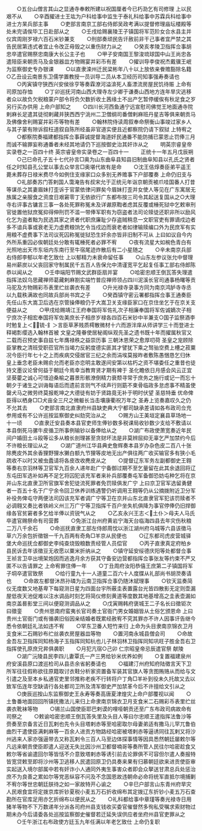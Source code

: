<!-- { "loadSidebar": true } -->
　　○五台山僧言其山之显通寺奉敕所建以祝国厘者今已朽泐乞有司修理  上以民艰不从
　　○辛酉擢进士王竑为户科给事中监生于泰礼科给事中苏霖兵科给事中进士方杲兵部主事
　　○吏部言南京工部右侍郎吴政考满以提督修理庙坛楼殿等处未完请俟毕工日赴部从之
　　○壬戌给赐襄陵王子镇国将军范阶女合水县主并仪宾周刚岁禄六百石米钞兼支
　　○刑部奏顽民告讦赦前非干己事者宜严禁之其告民居第违式者宜止令改正毋毁之以重伤财力从之
　　○癸亥孝陵卫指挥佥事胡忠卒遣官赐祭忠南康大长公主子也
　　○甲子安南国王黎浚琉球国中山王尚忠各遣陪臣来朝贡马及金银器皿方物赐宴并彩币有差
　　○擢训导李俊祝杰戴骥王岷为监察御史专办银课
　　○以直隶滦州迁民梁彬年八十以上放依亲餋赡豁除名籍○乙丑设云南景东卫儒学置教授一员训导二员从本卫经历司知事强寿奏请也
　　○丙寅镇守狭西兴安侯徐亨等奏霖潦河溢渰死人畜漂流房屋民饥待赈  上命有司原加存恤
　　○丁卯巡抚河南山西大理寺左少卿于谦奏山西地方连年旱灾逃移者众以故负欠税粮蒙户部令将负欠数折收土茜缘土不出产乞暂停缓俟有秋足食之岁另行买办供用  上命户部知之
　　○四川长河西鱼通宁远宣慰司佛觉王地面通寺院剌麻长足遣其徒彻剌藏并狭西西宁洮州二卫僧纲司番僧剌麻班丹星吉等俱来朝贡马及佛像舍利赐宴并彩币等物有差
　　○翰林院侍读周叙奉命祭衡山事竣过家乡人与其子蒙有隙诉叙枉道叙自陈所经虽非官道实便且近都察院仍请下叙狱  上特宥之
　　○都察院奏福建都指挥佥事薛诚提督海道奸民通番不能防捕已蒙恩止罚俸三月而诚不输罪妄称通番者未经其地请仍下巡按御史治其奸诈从之
　　明英宗睿皇帝实录卷之一百四十终
英宗睿皇帝实录卷之一百四十一
　　正统十一年五月戊辰朔
　　○己巳命孔子五十七代孙言□奥为山东曲阜县知县旧制曲阜知县以孔氏之贤者任之时知县孔公堂以事去众举言□奥堪代故有是命
　　○沈王佶焞奏臣弟平遥王薨未葬存日禄米费尽今如例住支缘家口众多别无养赡事下户部覆奏  上命仍旧支与
　　○礼部奏苏门答剌国人霭淹告有叔宋允于正统元年诣京朝贡被爪哇国番人打昔等谋杀之其妻眉妹打歪诉于官蒙依律问罪矣今眉妹打歪并女使人等见在广东寓居无族属之亲服食之资度日艰窘零丁无依欲行广东都布按三司令其起送复国从之○大理寺右评事古镛言三事一各处死罪称冤未及详谳原鞫者虑其反覆或棰死狱中乞敕审刑官徙置他狱庶冤抑得伸刑罚不滥一带俸军职有为窃盗者法司论赎徒还职非所以励风化乞为盗者黜为民选其家之贤者代职庶廉耻少存盗贼稍息一文职官吏有罪谪戍边者多不谙兵事或衰老无力虚费粮饷乞令当戍边而衰老者如律输赎编口外为民庶军有实用粮不虚费事下法司议死囚称冤徙狱恐生奸余亦皆非旧制不可从  上曰如议自今内外所系重囚必俟朝廷处分敢有辄棰死者必罪不宥
　　○夜有流星大如椀色青白有光照地出天市东垣内东南行至牛宿尾迹炸散后有二小星随之
　　○辛未南京兵部右侍郎李郁以年老乞致仕  上以郁精力未衰命留任事
　　○山东左参议张允中督理易州薪炭以父丧回家守制属民千五百人告保允中清谨宽平乞起复任事工部右侍郎陈恭以闻从之
　　○壬申端阳节赐文武群臣扇并宴
　　○哈密忠顺王倒瓦答失理遣指挥法奴乌思藏禅师葛藏剌麻劄实端竹普应禅师领占四川泥溪长官司通事杨曙等贡马驼及方物赐彩币表里纻丝袭衣有差
　　○升光禄寺录事方同为南京鸿胪寺寺丞以九载秩满故也同故兵部尚书宾之子
　　○癸酉镇守密云署都指挥佥事王通奏臣先任山东大嵩卫后选在京管操俸粮仍于大嵩卫关支缘臣家口在京住坐乞于在京关支便益从之
　　○甲戌给赐靖江王府奉国将军佐礼次子相廉奉国将军佐诚嫡次子相宁庶次子相宏奉国将军佐美庶长子相彦岁禄各四百石米钞中半兼支○国子监祭酒李时勉复上＜锍-釒＞言臣草茅贱质樗散微材十六而游泮庠从师讲学三十而登进士释褐彯缨选入翰林首被  文皇之隆眷使居秘阁纵观先圣之遗书既十年而擢属秋官又二载而召预史事自兹七年膺禄秩之益崇历事  三朝沐恩荣之愈厚叨荷  圣皇之宠顾除臣掌教之清班受职莅官所当竭力反躬度德实匪其才譬犹下乘之驽骀空费上槽之菽粟况今臣行年七十之上而疾病交侵居官三纪之余而涓埃莫报昨者敷陈愚悃恳乞归休  皇上垂念老臣未赐俞允而老臣亦恋明主敢遂间安第以枯朽之资不堪委任之重昔也徒持文墨议论曾何益于朝廷今焉幸当教育贤才期有裨于  圣化瞻依日月感会风云正宜坚葵藿之诚心可惜迫桑榆之暮景形骸潦倒精力衰颓寻常于庶务之施行或记一而忘十朝夕于诸生之训诲每语后而遗前言则气不续声行则筯不束骨临政多怠虑事不精虽使罄犬马之微劳终莫报乾坤之大德徒有妨于贤路竟无补于明时伏望  圣慈特垂  优命俾臣得以栖身□□犬亩全三尺之微躯长当击壤康衢祝万年之  圣寿上览奏嘉叹久之仍不允其去
　　○吏部言南北直隶府州县缺吏典大宁都司缺承差请如各布政司佥充参用或有不公许巡按监察御史纠劾究治从之
　　○赐方山王美垣定襄县草场地一十一顷
　　○直隶迁安县奏本县官吏师生俸钞数多税课局收钞数少支给不敷请以本县倒死马骡牛皮循卫所事例输钞以备俸给从之
　　○湖广布政使萧宽奏近年民间户婚田土斗殴等讼多从粮长剖理甚至贪财坏法是非莫辨屈抑无辜乞严加禁约今后不许粮长理讼从之
　　○湖广道州江华县典史詹辉奏本县岁办杂色皮二百八十张除麂皮外其余香狸野狸水獭白额九节狸等皮地无出产俱往两广收买输官多有狭小毛疏收不以时又被虫蠹请将各皮改收麂皮从之
　　○提督辽东军务左副都御史王翱等奏右京羽林等卫官军九百余人递年赴广宁备御过期不至乞量留在此其余退回将辽东屯田军选补如再不足乞将囚犯该充军者来补兵部覆奏屯军备御恐妨屯种乞将在京并山东北直隶卫所官旗军舍犯徒流死罪者免罚赎俱发广宁  上曰京卫官军选留勇健者一百五十名于广宁余令回卫休养训练遇警仍听调用王翱等仍从公摘拨附近卫分军补役务俾屯守两便法司囚该充军者调广宁等卫在京并山东北直隶官军犯该罚赎者不必调翱又奏比者铁岭义州三万广宁等卫指挥千百户坐失机俱降为事官停俸仍旧捍御缘各官贫窘者多乞给半俸以资锐气从之
　　○乙亥永兴王志＜土仆＞母夫人马氏卒遣官赐祭命有司营葬
　　○免浙江台州府黄岩宁海天台临海四县去年灾伤秋粮二万八千余石
　　○命巡抚直隶工部左侍郎周忱以浙江湖州府乌城等六县该徵马草六万余包折徵银一千九百两有奇角□羊京从民便也
　　○辽东都司虎皮营城驿堡大命巡抚佥都御史李纯查烧毁粮数责经管人员偿官
　　○丙子直隶真定府柏乡县民诉去年该徵豆无收愿以粟米折纳从之
　　○镇守延安绥德庆阳等处都督佥事王祯言卫卒出境架炮因而逃逸月余方获其守备安边营都指挥佥事张友等约束不严又匿不以告请罪之  上命宥罪住俸一年
　　○丁丑周府汝阳恭僖王庶第二子镇国将军子垌卒遣官致祭
　　○给行童九十一人道童二百六十人度牒从礼部尚书胡濙奏请也
　　○命故左都督沐昂孙璘为云南卫指挥佥事仍随沐斌理事
　　○钦天监奏简仪无度数又地基卑下每窥测日星为四面台宇所蔽圭表置露台光皆四散影无定则壶漏屋低夜天池促难以注水调品时刻乞将简仪修刻黄道等度数其地基增高之圭表壶漏如南京盖晷影堂三间以便窥测调品从之
　　○戊寅赐韩府褒城王二子名长曰徵钜次曰徵銮
　　○贵州思南府蛮夷长官司奏土官衙门男女婚姻皆从土俗乞颁恩命  上曰贵州土官衙门或有循袭旧俗因亲结婚者既累经赦宥不究其罪亦不许人因事讦告继今悉令依朝廷礼法如违不宥
　　○罕东卫番人短竹来归  上命为头目隶南京锦衣卫月支食米二石赐钞布纻丝袭衣房屋器皿等物
　　○置河南永城县僧会司
　　○命故金吾左卫指挥同知杨海子玉指挥同知杭也儿子林羽林卫指挥同知巩旺子胜金吾右卫指挥使孔原庶兄昇俱袭职
　　○月犯亢宿○己卯  仁宗昭皇帝忌辰遣官祭  献陵
　　○湖广沅陵县民李四儿妻覃氏一产三男给钞米优养如例
　　○复置福建泉州府安溪县原口渡巡检司从县丞余省躬奏请也
　　○福建汀州府知府陆徵言天下卫所军往往假称欲往原籍取讨衣鞋分析家资置备军装其官旗人等贪图贿赂从而给与文引遣之及至本乡私通官吏里邻推称老疾不行转将户丁角□羊补到役未久托故又去以致军伍连年空缺请行各处都司卫所及清军御史严加禁革今后不许擅给文引从之
　　○庚辰巡按山东监察御史王永寿等奏高唐夏津煌灾上命户部覆视以闻
　　○土鲁番地面回回所镇抚撒法儿来归上命隶南京锦衣卫月支食米二石赐彩币表里纻丝袭衣靴袜等物
　　○锡兰山国使臣耶巴剌谟的哩哑朝贡还至广东布政司病故命有司祭之
　　○敕谕哈密忠顺王倒瓦答失里及头目人等曰尔忠顺王遣指挥法鲁沙等赍奏至京备言近日瓦剌也先令头目塔剌赤等至哈密取尔母妻弟适有撒马儿罕兀鲁伯曲烈干遣使臣满剌麻等一百余人进贡方物路经哈密被塔剌赤等逼诱同往瓦剌又将沙州逃来人家亦强逼带去又称瓦剌令三百人马至边体探事情等因具悉然朝廷屡敕尔等凡远来朝贡使臣即遣人迎送无失比因沙州卫都督喃哥等奏所管人民往尔哈密趁食又敕尔等省谕遣回尔等皆恬不介意致塔剌赤等诱引前去论罪俱不可容但尔遣人奏报特皆宽贷敕至即将沙州等卫逃移人民遣回原卫仍具奏来果有归慕朝廷欲来进贡使臣审实起送入境尔部属中若有奸诈小人通同外夷生事害众者即会众拏送甘肃总兵处惩治庶不为良善之累如尔等党恶纵容不问及不念国恩故违朝命必命将统军直抵尔境捕剿不宥尔等世忠朝廷朕待之如一家故特开心谕之
　　○辛巳户部言山东青州府旱灾人民艰食宜将定拨京库折钞夏税小麦五万石折收绵布其定拨辽东折钞小麦五万石查勘所在官库足用亦乞折绵布以便民从之
　　○礼科都给事中章瑾等奏光禄寺日用猪羊等物不下万数递年分派各司府州县支钱收买委官催督然多徇私受嘱求索财物过期未办今后请委各处巡按监察御史催督若迁延失误供应者坐府州县官吏罪从之
　　○壬午浙江右布政使方廷玉九年任满以年老乞致仕  上命仍复职
